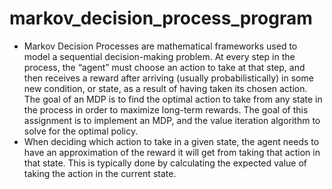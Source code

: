 # markov_decision_process_program
- Markov Decision Processes are mathematical frameworks used to model a sequential decision-making problem.  At every step in the process, the “agent” must choose an action to take at that step, and then receives a reward after arriving (usually probabilistically) in some new condition, or state, as a result of having taken its chosen action.  The goal of an MDP is to find the optimal action to take from any state in the process in order to maximize long-term rewards.  The goal of this assignment is to implement an MDP, and the value iteration algorithm to solve for the optimal policy.
- When deciding which action to take in a given state, the agent needs to have an approximation of the reward it will get from taking that action in that state.  This is typically done by calculating the expected value of taking the action in the current state. 

